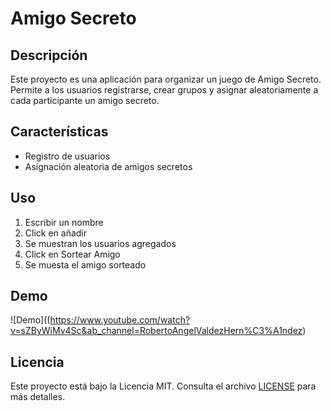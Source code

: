 # Amigo Secreto

## Descripción
Este proyecto es una aplicación para organizar un juego de Amigo Secreto. Permite a los usuarios registrarse, crear grupos y asignar aleatoriamente a cada participante un amigo secreto.

## Características
- Registro de usuarios
- Asignación aleatoria de amigos secretos

## Uso
1. Escribir un nombre
2. Click en añadir
3. Se muestran los usuarios agregados
4. Click en Sortear Amigo
5. Se muesta el amigo sorteado

## Demo
![Demo]((https://www.youtube.com/watch?v=sZByWiMv4Sc&ab_channel=RobertoAngelValdezHern%C3%A1ndez)

## Licencia
Este proyecto está bajo la Licencia MIT. Consulta el archivo [LICENSE](LICENSE) para más detalles.